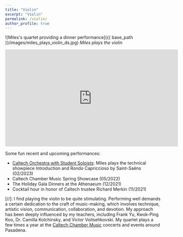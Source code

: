 ```yaml
---
title: "Violin"
excerpt: "Violin"
permalink: /violin/
author_profile: true
---
```


![Miles's quartet providing a dinner performance]({{ base_path }}/images/miles_plays_violin_ds.jpg)
*Miles plays the violin*

<iframe width="560" height="315" src="https://www.youtube.com/embed/NEjDeRPz-GQ?start=6192" title="YouTube video player" frameborder="0" allow="accelerometer; autoplay; clipboard-write; encrypted-media; gyroscope; picture-in-picture" allowfullscreen></iframe>

Some fun recent and upcoming performances:
<ul>
	<li><a href="https://pva.caltech.edu/events/93238">Caltech Orchestra with Student Soloists</a>: Miles plays the technical showpiece Introduction and Rondo Capriccioso by Saint-Saëns (02/2023)</li>
	<li>Caltech Chamber Music Spring Showcase (05/2022)</li>
	<li>The Holiday Gala Dinners at the Athenaeum (12/2021)</li>
	<li>Cocktail hour in honor of Caltech trustee Richard Merkin (11/2021)</li>
</ul>

[//]: I find playing the violin to be quite stimulating. Performing well demands a certain dedication to the craft of music-making, which involves technique, artistic vision, communication, collaboration, and devotion. My approach has been deeply influenced by my teachers, including Frank Yu, Kwok-Ping Koo, Dr. Camilla Kolchinsky, and Victor Voitsehkovski. My quartet plays a few times a year at the [Caltech Chamber Music](https://pva.caltech.edu/music/chambermusic) concerts and events around Pasadena. 


